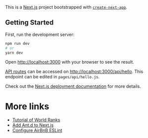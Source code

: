This is a [Next.js](https://nextjs.org/) project bootstrapped with [`create-next-app`](https://github.com/vercel/next.js/tree/canary/packages/create-next-app).

## Getting Started

First, run the development server:

```bash
npm run dev
# or
yarn dev
```

Open [http://localhost:3000](http://localhost:3000) with your browser to see the result.

[API routes](https://nextjs.org/docs/api-routes/introduction) can be accessed on [http://localhost:3000/api/hello](http://localhost:3000/api/hello). This endpoint can be edited in `pages/api/hello.js`.

Check out the [Next.js deployment documentation](https://nextjs.org/docs/deployment) for more details.

# More links
- [Tutorial of World Ranks](https://dev.to/nghiemthu/full-project-based-tutorial-react-next-js-free-434l)
- [Add Ant.d to Next.js](https://dev.to/burhanuday/using-ant-design-with-nextjs-custom-variables-for-ant-design-57m5)
- [Configure AirBnB ESLint](https://medium.com/@khriztianmoreno/configuraci%C3%B3n-de-eslint-usando-la-gu%C3%ADa-de-estilo-react-jsx-de-airbnb-c07ce3dcb072)